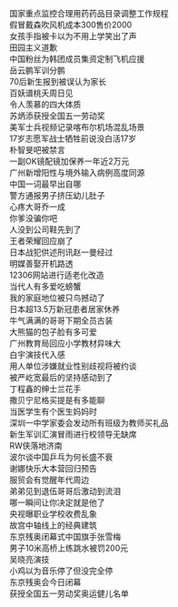 国家重点监控合理用药药品目录调整工作规程  
假冒戴森吹风机成本300售价2000  
女孩手指被卡以为不用上学笑出了声  
田园主义道歉  
中国粉丝为韩团成员集资定制飞机应援  
岳云鹏军训分鹏  
70后新生报到被误认为家长  
百妖谱桃夭周日见  
令人羡慕的四大体质  
苏炳添获授全国五一劳动奖  
美军士兵视频记录喀布尔机场混乱场景  
17岁志愿军战士牺牲前说没白活17岁  
朴智旻吧被禁言  
一副OK镜配镜加保养一年近2万元  
广州新增阳性与境外输入病例高度同源  
中国一词最早出自哪  
警方通报男子挤压幼儿肚子  
心疼大哥乔一成  
你爹没骗你吧  
人没到公司鞋先到了  
王者荣耀回应崩了  
日本战犯供述刑讯赵一曼经过  
明媒善娶开机路透  
12306网站进行适老化改造  
当代人有多爱吃螃蟹  
我的家庭地位被只鸟撼动了  
日本超13.5万新冠患者居家休养  
牛气满满的哥哥下期全员古装  
大熊猫的包子脸有多可爱  
广州教育局回应小学教材异味大  
白宇演技代入感  
用人单位涉嫌就业性别歧视将被约谈  
被严屹宽最后的坚持感动到了  
丁程鑫的绅士兰花手  
撒贝宁尼格买提是有多能聊  
当医学生有个医生妈妈时  
深圳一中学家委会发动所有班级为教师买礼品  
新生军训汇演冒雨进行校领导无缺席  
RW侠落地济南  
波尔谈中国乒乓为何长盛不衰  
谢娜快乐大本营回归预告  
服贸会有觉醒年代周边  
弟弟见到退伍哥哥后激动到流泪  
哪一瞬间让你决定就是他了  
央视曝职业学校收费乱象  
故宫中轴线上的经典建筑  
东京残奥闭幕式中国旗手张雪梅  
男子10米高桥上练跳水被罚200元  
吴晓亮演技  
小鸡以为音乐停了但没完全停  
东京残奥会今日闭幕  
获授全国五一劳动奖奥运健儿名单  
